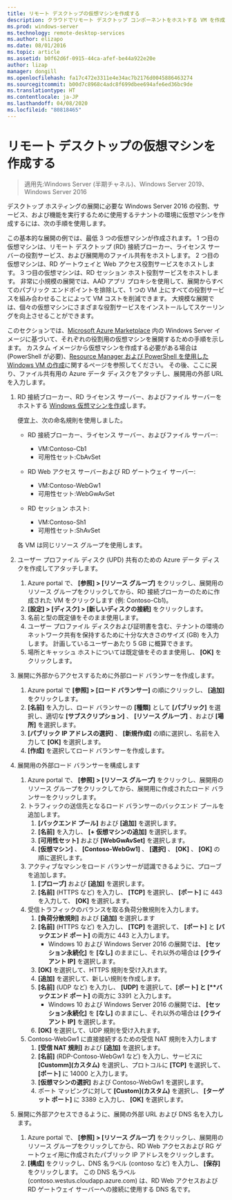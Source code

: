 ```yaml
---
title: リモート デスクトップの仮想マシンを作成する
description: クラウドでリモート デスクトップ コンポーネントをホストする VM を作成します。
ms.prod: windows-server
ms.technology: remote-desktop-services
ms.author: elizapo
ms.date: 08/01/2016
ms.topic: article
ms.assetid: b0f62d6f-0915-44ca-afef-be44a922e20e
author: lizap
manager: dongill
ms.openlocfilehash: fa17c472e3311e4e34ac7b2176d0045886463274
ms.sourcegitcommit: b00d7c8968c4adc8f699dbee694afe6ed36bc9de
ms.translationtype: HT
ms.contentlocale: ja-JP
ms.lasthandoff: 04/08/2020
ms.locfileid: "80818465"
---
```

# <a name="create-virtual-machines-for-remote-desktop"></a>リモート デスクトップの仮想マシンを作成する

>適用先:Windows Server (半期チャネル)、Windows Server 2019、Windows Server 2016

デスクトップ ホスティングの展開に必要な Windows Server 2016 の役割、サービス、および機能を実行するために使用するテナントの環境に仮想マシンを作成するには、次の手順を使用します。   
  
この基本的な展開の例では、最低 3 つの仮想マシンが作成されます。 1 つ目の仮想マシンは、リモート デスクトップ (RD) 接続ブローカー、ライセンス サーバーの役割サービス、および展開用のファイル共有をホストします。 2 つ目の仮想マシンは、RD ゲートウェイと Web アクセス役割サービスをホストします。  3 つ目の仮想マシンは、RD セッション ホスト役割サービスをホストします。 非常に小規模の展開では、AAD アプリ プロキシを使用して、展開からすべてのパブリック エンドポイントを排除して、1 つの VM 上にすべての役割サービスを組み合わせることによって VM コストを削減できます。 大規模な展開では、個々の仮想マシンにさまざまな役割サービスをインストールしてスケーリングを向上させることができます。  
  
このセクションでは、[Microsoft Azure Marketplace](https://azure.microsoft.com/marketplace/) 内の Windows Server イメージに基づいて、それぞれの役割用の仮想マシンを展開するための手順を示します。 カスタム イメージから仮想マシンを作成する必要がある場合は (PowerShell が必要)、[Resource Manager および PowerShell を使用した Windows VM の作成](https://azure.microsoft.com/documentation/articles/virtual-machines-windows-ps-create/)に関するページを参照してください。 その後、ここに戻り、ファイル共有用の Azure データ ディスクをアタッチし、展開用の外部 URL を入力します。  
  
1. RD 接続ブローカー、RD ライセンス サーバー、およびファイル サーバーをホストする [Windows 仮想マシンを作成](https://azure.microsoft.com/documentation/articles/virtual-machines-windows-hero-tutorial/)します。  
  
   便宜上、次の命名規則を使用しました。  
   - RD 接続ブローカー、ライセンス サーバー、およびファイル サーバー:   
       - VM:Contoso-Cb1  
       - 可用性セット:CbAvSet    
   - RD Web アクセス サーバーおよび RD ゲートウェイ サーバー:   
       - VM:Contoso-WebGw1  
       - 可用性セット:WebGwAvSet  
          
   - RD セッション ホスト:   
       - VM:Contoso-Sh1  
       - 可用性セット:ShAvSet  
          
   各 VM は同じリソース グループを使用します。  
2. ユーザー プロファイル ディスク (UPD) 共有のための Azure データ ディスクを作成してアタッチします。  
   1.  Azure portal で、 **[参照] > [リソース グループ]** をクリックし、展開用のリソース グループをクリックしてから、RD 接続ブローカーのために作成された VM をクリックします (例: Contoso-Cb1)。  
   2.  **[設定] > [ディスク] > [新しいディスクの接続]** をクリックします。  
   3.  名前と型の既定値をそのまま使用します。  
   4.  ユーザー プロファイル ディスクおよび証明書を含む、テナントの環境のネットワーク共有を保持するために十分な大きさのサイズ (GB) を入力します。 計画しているユーザーあたり 5 GB に概算できます。  
   5.  場所とキャッシュ ホストについては既定値をそのまま使用し、 **[OK]** をクリックします。  
3. 展開に外部からアクセスするために外部ロード バランサーを作成します。
   1. Azure portal で **[参照] > [ロード バランサー]** の順にクリックし、 **[追加]** をクリックします。
   2. **[名前]** を入力し、ロード バランサーの **[種類]** として **[パブリック]** を選択し、適切な **[サブスクリプション]** 、 **[リソース グループ]** 、および **[場所]** を選択します。
   3. **[パブリック IP アドレスの選択]** 、 **[新規作成]** の順に選択し、名前を入力して **[OK]** を選択します。
   4. **[作成]** を選択してロード バランサーを作成します。
4. 展開用の外部ロード バランサーを構成します
   1. Azure portal で、 **[参照] > [リソース グループ]** をクリックし、展開用のリソース グループをクリックしてから、展開用に作成されたロード バランサーをクリックします。
   2. トラフィックの送信先となるロード バランサーのバックエンド プールを追加します。
       1. **[バックエンド プール]** および **[追加]** を選択します。
       2. **[名前]** を入力し、 **[\+ 仮想マシンの追加]** を選択します。
       3. **[可用性セット]** および **[WebGwAvSet]** を選択します。
       4. **[仮想マシン]** 、 **[Contoso-WebGw1]** 、 **[選択]** 、 **[OK]** 、 **[OK]** の順に選択します。
   3. アクティブなマシンをロード バランサーが認識できるように、プローブを追加します。
       1. **[プローブ]** および **[追加]** を選択します。
       2. **[名前]** (HTTPS など) を入力し、 **[TCP]** を選択し、 **[ポート]** に 443 を入力して、 **[OK]** を選択します。
   4. 受信トラフィックのバランスを取る負荷分散規則を入力します。
      1. **[負荷分散規則]** および **[追加]** を選択します
      2. **[名前]** (HTTPS など) を入力し、 **[TCP]** を選択して、 **[ポート]** と **[バックエンド ポート]** の両方に 443 と入力します。
          - Windows 10 および Windows Server 2016 の展開では、 **[セッション永続化]** を **[なし]** のままにし、それ以外の場合は **[クライアント IP]** を選択します。
      3. **[OK]** を選択して、HTTPS 規則を受け入れます。
      4. **[追加]** を選択して、新しい規則を作成します。
      5. **[名前]** (UDP など) を入力し、 **[UDP]** を選択して、<strong>[ポート] と [**バックエンド ポート]</strong> の両方に 3391 と入力します。
          - Windows 10 および Windows Server 2016 の展開では、 **[セッション永続化]** を **[なし]** のままにし、それ以外の場合は **[クライアント IP]** を選択します。
      6. **[OK]** を選択して、UDP 規則を受け入れます。
   5. Contoso-WebGw1 に直接接続するための受信 NAT 規則を入力します
       1. **[受信 NAT 規則]** および **[追加]** を選択します。
       2. **[名前]** (RDP-Contoso-WebGw1 など) を入力し、サービスに **[Customm]\(カスタム\)** を選択し、プロトコルに **[TCP]** を選択して、 **[ポート]** に 14000 と入力します。
       3. **[仮想マシンの選択]** および Contoso-WebGw1 を選択します。
       4. ポート マッピングに対して **[Custom]\(カスタム\)** を選択し、 **[ターゲット ポート]** に 3389 と入力し、 **[OK]** を選択します。
5. 展開に外部アクセスできるように、展開の外部 URL および DNS 名を入力します。  
   1.  Azure portal で、 **[参照] > [リソース グループ]** をクリックし、展開用のリソース グループをクリックしてから、RD Web アクセスおよび RG ゲートウェイ用に作成されたパブリック IP アドレスをクリックします。  
   2.  **[構成]** をクリックし、DNS 名ラベル (contoso など) を入力し、 **[保存]** をクリックします。 この DNS 名ラベル (contoso.westus.cloudapp.azure.com) は、RD Web アクセスおよび RD ゲートウェイ サーバーへの接続に使用する DNS 名です。  

